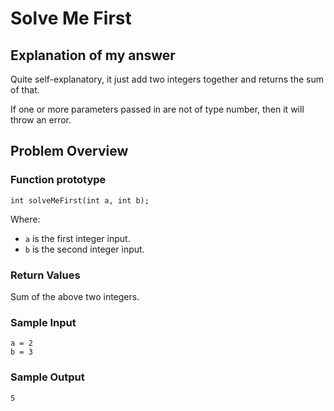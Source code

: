 # Solve Me First

## Explanation of my answer

Quite self-explanatory, it just add two integers together and returns the sum
of that.

If one or more parameters passed in are not of type number, then it will throw
an error.

## Problem Overview

### Function prototype

`int solveMeFirst(int a, int b);`

Where:
- `a` is the first integer input.
- `b` is the second integer input.

### Return Values

Sum of the above two integers.

### Sample Input

```
a = 2
b = 3
```

### Sample Output

`5`
